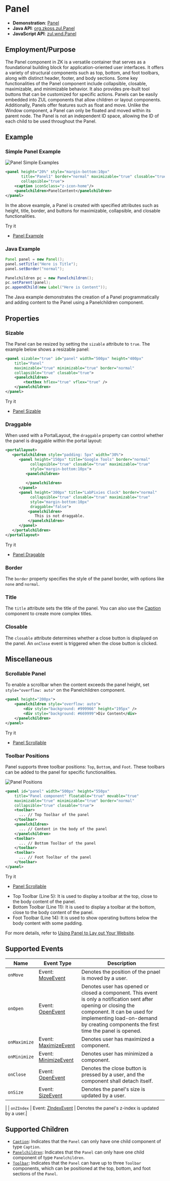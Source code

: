 # Panel

- **Demonstration**: [Panel](https://www.zkoss.org/zkdemo/window/panel)
- **Java API**: [org.zkoss.zul.Panel](https://www.zkoss.org/javadoc/latest/zk/org/zkoss/zul/Panel.html)
- **JavaScript API**: [zul.wnd.Panel](https://www.zkoss.org/javadoc/latest/jsdoc/classes/zul.wnd.Panel.html)

## Employment/Purpose

The Panel component in ZK is a versatile container that serves as a foundational building block for application-oriented user interfaces. It offers a variety of structural components such as top, bottom, and foot toolbars, along with distinct header, footer, and body sections. Some key functionalities of the Panel component include collapsible, closable, maximizable, and minimizable behavior. It also provides pre-built tool buttons that can be customized for specific actions. Panels can be easily embedded into ZUL components that allow children or layout components. Additionally, Panels offer features such as float and move. Unlike the Window component, a Panel can only be floated and moved within its parent node. The Panel is not an independent ID space, allowing the ID of each child to be used throughout the Panel.

## Example

### Simple Panel Example

![Panel Simple Examples](images/ZKComRef_Panel_Simple_Examples.PNG)

```xml
<panel height="20%" style="margin-bottom:10px"
       title="Panel1" border="normal" maximizable="true" closable="true"
       collapsible="true">
    <caption iconSclass="z-icon-home"/>
    <panelchildren>PanelContent</panelchildren>
</panel>
```

In the above example, a Panel is created with specified attributes such as height, title, border, and buttons for maximizable, collapsible, and closable functionalities.

Try it

* [Panel Example](https://zkfiddle.org/sample/1t41t2r/1-ZK-Component-Reference-Panel-Example?v=latest&t=Iceblue_Compact)

### Java Example

```java
Panel panel = new Panel();
panel.setTitle("Here is Title");
panel.setBorder("normal");

Panelchildren pc = new Panelchildren();
pc.setParent(panel);
pc.appendChild(new Label("Here is Content"));
```

The Java example demonstrates the creation of a Panel programmatically and adding content to the Panel using a Panelchildren component.

## Properties

### Sizable

The Panel can be resized by setting the `sizable` attribute to `true`. The example below shows a resizable panel:

```xml
<panel sizable="true" id="panel" width="500px" height="400px"
    title="Panel"
    maximizable="true" minimizable="true" border="normal"
    collapsible="true" closable="true">
    <panelchildren>
        <textbox hflex="true" vflex="true" />
    </panelchildren>
</panel>
```

Try it

* [Panel Sizable](https://zkfiddle.org/sample/1bajqva/1-ZK-Component-Reference-Panel-Sizable-Example?v=latest&t=Iceblue_Compact)

### Draggable

When used with a PortalLayout, the `draggable` property can control whether the panel is draggable within the portal layout:

```xml
<portallayout>
   <portalchildren style="padding: 5px" width="30%">
      <panel height="150px" title="Google Tools" border="normal"
           collapsible="true" closable="true" maximizable="true"
           style="margin-bottom:10px">
         <panelchildren>
 
         </panelchildren>
      </panel>
      <panel height="300px" title="LabPixies Clock" border="normal"
           collapsible="true" closable="true" maximizable="true"
           style="margin-bottom:10px"
           draggable="false">
          <panelchildren>
             This is not draggable. 
          </panelchildren>
      </panel>
   </portalchildren>
</portallayout>
```

Try it

* [Panel Dragable](https://zkfiddle.org/sample/2rds9kh/1-ZK-Component-Reference-Panel-Draggable-Example?v=latest&t=Iceblue_Compact)



### Border

The `border` property specifies the style of the panel border, with options like `none` and `normal`.

### Title

The `title` attribute sets the title of the panel. You can also use the [Caption](caption) component to create more complex titles.

### Closable

The `closable` attribute determines whether a close button is displayed on the panel. An `onClose` event is triggered when the close button is clicked.

## Miscellaneous

### Scrollable Panel

To enable a scrollbar when the content exceeds the panel height, set `style="overflow: auto"` on the Panelchildren component.

```xml
<panel height="200px">
    <panelchildren style="overflow: auto">
        <div style="background: #999966" height="195px" />
        <div style="background: #669999">Div Content</div>
    </panelchildren>
</panel>
```

Try it

* [Panel Scrollable](https://zkfiddle.org/sample/lhk9fh/1-ZK-Component-Reference-Panel-Scrollable-Example?v=latest&t=Iceblue_Compact)


### Toolbar Positions

Panel supports three toolbar positions: `Top`, `Bottom`, and `Foot`. These toolbars can be added to the panel for specific functionalities.

![Panel Positions](images/Panel-des.gif)

```xml
<panel id="panel" width="500px" height="550px"
    title="Panel component" floatable="true" movable="true"
    maximizable="true" minimizable="true" border="normal"
    collapsible="true" closable="true">
    <toolbar>
      ... // Top Toolbar of the panel
    </toolbar>
    <panelchildren>
      ... // Content in the body of the panel
    </panelchildren>
    <toolbar>
      ... // Bottom Toolbar of the panel
    </toolbar>
    <toolbar>
      ... // Foot Toolbar of the panel
    </toolbar>
</panel>
```

Try it

* [Panel Scrollable](https://zkfiddle.org/sample/37ktdo8/1-ZK-Component-Reference-Panel-Toolbar-Example?v=latest&t=Iceblue_Compact)


- Top Toolbar (Line 5): It is used to display a toolbar at the top, close to the body content of the panel.
- Bottom Toolbar (Line 11): It is used to display a toolbar at the bottom, close to the body content of the panel.
- Foot Toolbar (Line 14): It is used to show operating buttons below the body content with some padding.

For more details, refer to [Using Panel to Lay out Your Website](https://www.zkoss.org/wiki/Small_Talks/2008/July/Using_Panel_to_Lay_out_Your_Website).

## Supported Events

| Name           | Event Type                                   |Description |
|----------------|----------------------------------------------|------------|
| `onMove`       | Event: [MoveEvent](https://www.zkoss.org/javadoc/latest/zk/org/zkoss/zk/ui/event/MoveEvent.html) | Denotes the position of the pnael is moved by a user. |
| `onOpen`       | Event: [OpenEvent](https://www.zkoss.org/javadoc/latest/zk/org/zkoss/zk/ui/event/OpenEvent.html) | Denotes user has opened or closed a component. This event is only a notification sent after opening or closing the component. It can be used for implementing load-on-demand by creating components the first time the panel is opened.|
| `onMaximize`   | Event: [MaximizeEvent](https://www.zkoss.org/javadoc/latest/zk/org/zkoss/zk/ui/event/MaximizeEvent.html) | Denotes user has maximized a component. |
| `onMinimize`   | Event: [MinimizeEvent](https://www.zkoss.org/javadoc/latest/zk/org/zkoss/zk/ui/event/MinimizeEvent.html) | Denotes user has minimized a component.|
| `onClose`      | Event: [OpenEvent](https://www.zkoss.org/javadoc/latest/zk/org/zkoss/zk/ui/event/OpenEvent.html) | Denotes the close button is pressed by a user, and the component shall detach itself. |
| `onSize`       | Event: [SizeEvent](https://www.zkoss.org/javadoc/latest/zk/org/zkoss/zk/ui/event/SizeEvent.html) | Denotes the panel's size is updated by a user.
 |
| `onZIndex`     | Event: [ZIndexEvent](https://www.zkoss.org/javadoc/latest/zk/org/zkoss/zk/ui/event/ZIndexEvent.html) | Denotes the panel's z-index is updated by a user.|

## Supported Children
- [`Caption`](caption): Indicates that the `Panel` can only have one child component of type `Caption`.
- [`Panelchildren`](panelchildren): Indicates that the `Panel` can only have one child component of type `Panelchildren`.
- [`Toolbar`](../essential_components/toolbar): Indicates that the `Panel` can have up to three `Toolbar` components, which can be positioned at the top, bottom, and foot sections of the `Panel`.
